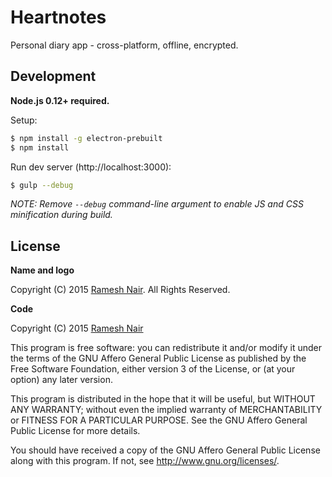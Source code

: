 # Heartnotes

Personal diary app - cross-platform, offline, encrypted.

## Development

**Node.js 0.12+ required.**

Setup:

```bash
$ npm install -g electron-prebuilt
$ npm install
```

Run dev server (http://localhost:3000):

```bash
$ gulp --debug
```

_NOTE: Remove `--debug` command-line argument to enable JS and CSS minification during build._




## License

**Name and logo**

Copyright (C) 2015 [Ramesh Nair](https://hiddentao.com). All Rights Reserved.

**Code**

Copyright (C) 2015 [Ramesh Nair](https://hiddentao.com)

This program is free software: you can redistribute it and/or modify
it under the terms of the GNU Affero General Public License as
published by the Free Software Foundation, either version 3 of the
License, or (at your option) any later version.

This program is distributed in the hope that it will be useful,
but WITHOUT ANY WARRANTY; without even the implied warranty of
MERCHANTABILITY or FITNESS FOR A PARTICULAR PURPOSE.  See the
GNU Affero General Public License for more details.

You should have received a copy of the GNU Affero General Public License
along with this program.  If not, see <http://www.gnu.org/licenses/>.



